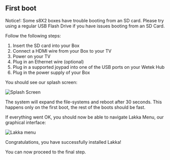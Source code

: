 ## First boot

Notice!: Some s8X2 boxes have trouble booting from an SD card. Please try using a regular USB Flash Drive if you have issues booting from an SD Card.

Follow the following steps:

1.  Insert the SD card into your Box
2.  Connect a HDMI wire from your Box to your TV
3.  Power on your TV
4.  Plug in an Ethernet wire (optional)
5.  Plug in a supported joypad into one of the USB ports on your Wetek Hub
6.  Plug in the power supply of your Box

You should see our splash screen:

![Splash Screen](/images/splash.png)

The system will expand the file-systems and reboot after 30 seconds. This happens only on the first boot, the rest of the boots should be fast.

If everything went OK, you should now be able to navigate Lakka Menu, our graphical interface:

![Lakka menu](/images/lakkamenu.png)

Congratulations, you have successfully installed Lakka!

You can now proceed to the final step.
